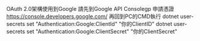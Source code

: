 OAuth 2.0架構使用到Google
請先到Google API Consolegp 申請憑證
https://console.developers.google.com/
再回到PC的CMD執行
dotnet user-secrets set "Authentication:Google:ClientId" "你的ClientID"
dotnet user-secrets set "Authentication:Google:ClientSecret" "你的ClientSecret"
